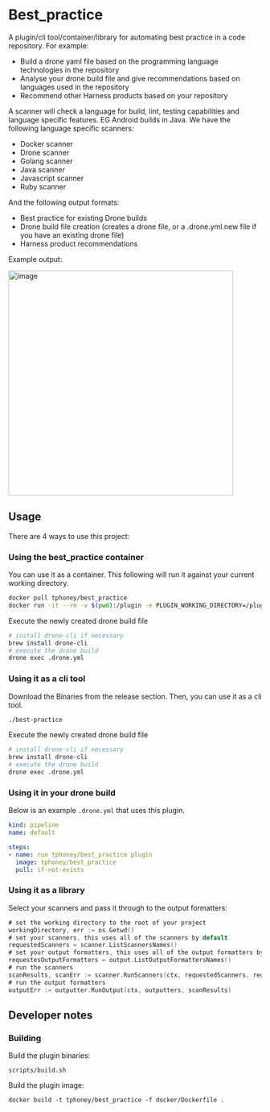 # Best_practice

A plugin/cli tool/container/library for automating best practice in a code repository. For example:

- Build a drone yaml file based on the programming language technologies in the repository
- Analyse your drone build file and give recommendations based on languages used in the repository
- Recommend other Harness products based on your repository

A scanner will check a language for build, lint, testing capabilities and language specific features. EG Android builds in Java. We have the following language specific scanners:

- Docker scanner
- Drone scanner
- Golang scanner
- Java scanner
- Javascript scanner
- Ruby scanner

And the following output formats:

- Best practice for existing Drone builds
- Drone build file creation (creates a drone file, or a .drone.yml.new file if you have an existing drone file)
- Harness product recommendations

Example output:

<img width="447" alt="image" src="https://user-images.githubusercontent.com/10402706/175973905-0eaa76f9-5d9e-4f4e-8305-03c1021169b0.png">

## Usage

There are 4 ways to use this project:

### Using the best_practice container

You can use it as a container. This following will run it against your current working directory.

```bash
docker pull tphoney/best_practice
docker run -it --rm -v $(pwd):/plugin -e PLUGIN_WORKING_DIRECTORY=/plugin tphoney/best_practice
```

Execute the newly created drone build file

```bash
# install drone-cli if necessary
brew install drone-cli
# execute the drone build
drone exec .drone.yml
```

### Using it as a cli tool

Download the Binaries from the release section. Then, you can use it as a cli tool.

```bash
./best-practice
```

Execute the newly created drone build file

```bash
# install drone-cli if necessary
brew install drone-cli
# execute the drone build
drone exec .drone.yml
```

### Using it in your drone build

Below is an example `.drone.yml` that uses this plugin.

```yaml
kind: pipeline
name: default

steps:
- name: run tphoney/best_practice plugin
  image: tphoney/best_practice
  pull: if-not-exists
```

### Using it as a library

Select your scanners and pass it through to the output formatters:

```go
# set the working directory to the root of your project
workingDirectory, err := os.Getwd()
# set your scanners, this uses all of the scanners by default
requestedScanners = scanner.ListScannersNames()
# set your output formatters, this uses all of the output formatters by default
requestesOutputFormatters = output.ListOutputFormattersNames()
# run the scanners
scanResults, scanErr := scanner.RunScanners(ctx, requestedScanners, requestesOutputFormatters)
# run the output formatters
outputErr := outputter.RunOutput(ctx, outputters, scanResults)
```

## Developer notes

### Building

Build the plugin binaries:

```text
scripts/build.sh
```

Build the plugin image:

```text
docker build -t tphoney/best_practice -f docker/Dockerfile .
```
